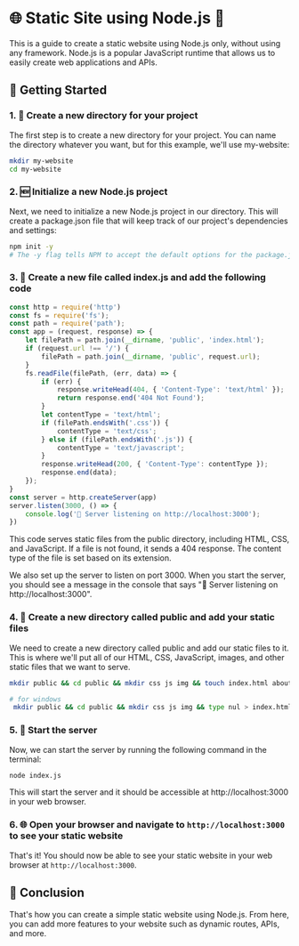 # 🌐 Static Site using Node.js  🚀

This is a guide to create a static website using Node.js only, without using any framework. Node.js is a popular JavaScript runtime that allows us to easily create web applications and APIs.

## 🚀 Getting Started

### 1. 📁 Create a new directory for your project

The first step is to create a new directory for your project. You can name the directory whatever you want, but for this example, we'll use my-website:
```bash
mkdir my-website
cd my-website
```

### 2. 🆕 Initialize a new Node.js project

Next, we need to initialize a new Node.js project in our directory. This will create a package.json file that will keep track of our project's dependencies and settings:

```bash
npm init -y
# The -y flag tells NPM to accept the default options for the package.json file.
```



### 3. 📝 Create a new file called index.js and add the following code

```js
const http = require('http')
const fs = require('fs');
const path = require('path');
const app = (request, response) => {
    let filePath = path.join(__dirname, 'public', 'index.html');
    if (request.url !== '/') {
        filePath = path.join(__dirname, 'public', request.url);
    }
    fs.readFile(filePath, (err, data) => {
        if (err) {
            response.writeHead(404, { 'Content-Type': 'text/html' });
            return response.end('404 Not Found');
        }
        let contentType = 'text/html';
        if (filePath.endsWith('.css')) {
            contentType = 'text/css';
        } else if (filePath.endsWith('.js')) {
            contentType = 'text/javascript';
        }
        response.writeHead(200, { 'Content-Type': contentType });
        response.end(data);
    });
}
const server = http.createServer(app)
server.listen(3000, () => {
    console.log('🚀 Server listening on http://localhost:3000');
})
```
This code  serves static files from the public directory, including HTML, CSS, and JavaScript. If a file is not found, it sends a 404 response. The content type of the file is set based on its extension.

We also set up the server to listen on port 3000. When you start the server, you should see a message in the console that says "🚀 Server listening on http://localhost:3000".

### 4. 📂 Create a new directory called public and add your static files
We need to create a new directory called public and add our static files to it. This is where we'll put all of our HTML, CSS, JavaScript, images, and other static files that we want to serve.

```bash
mkdir public && cd public && mkdir css js img && touch index.html about.html contact.html home.html css/styles.css js/main.js

# for windows
 mkdir public && cd public && mkdir css js img && type nul > index.html && type nul > about.html && type nul > contact.html && type nul > home.html && mkdir css && mkdir js && type nul > css\styles.css && type nul > js\main.js
```
### 5. 🚀 Start the server
Now, we can start the server by running the following command in the terminal:
```bash
node index.js
```
This will start the server and it should be accessible at http://localhost:3000 in your web browser.

### 6. 🌐 Open your browser and navigate to `http://localhost:3000` to see your static website

That's it! You should now be able to see your static website in your web browser at `http://localhost:3000`.

## 🎉 Conclusion
That's how you can create a simple static website using Node.js. From here, you can add more features to your website such as dynamic routes, APIs, and more.

